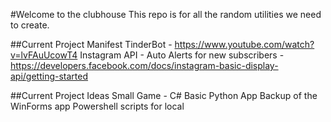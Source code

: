 #Welcome to the clubhouse
This repo is for all the random utilities we need to create.

##Current Project Manifest
TinderBot - https://www.youtube.com/watch?v=lvFAuUcowT4
Instagram API - Auto Alerts for new subscribers - https://developers.facebook.com/docs/instagram-basic-display-api/getting-started



##Current Project Ideas
Small Game - C#
Basic Python App
Backup of the WinForms app
Powershell scripts for local
